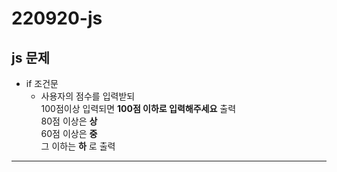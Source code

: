 # 220920-js

## js 문제
* if 조건문
  * 사용자의 점수를 입력받되<br>100점이상 입력되면 __100점 이하로 입력해주세요__ 출력<br>80점 이상은 __상__<br>60점 이상은 __중__<br>그 이하는 __하__ 로 출력
  



 -----------------------------------------------------------------------------------------------------------------------------------------------------------------------------




<html>
    <script>

//if 조건문

/*
사용자의 점수를 입력받되
100점이상 입력되면 100점 이하로 입력해주세요 출력
80점 이상은 상
60점 이상은 중
그 이하는 하 로 출력
*/

let score = prompt('점수를 입력해주세요.');


if (score>=100) {//참일 떄 실행
  alert('100점 이하로 입력해주세요')
} else if(score>80){
 alert('상')
} else if(score>60){
 alert('중')
} else{
 alert('하')
}

    </script>
</html>



220920
